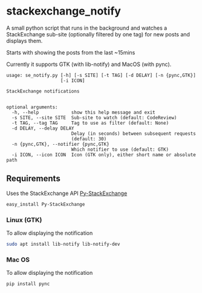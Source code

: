 # stackexchange_notify

A small python script that runs in the background and watches a StackExchange sub-site (optionally filtered by one tag) for new posts and displays them.

Starts with showing the posts from the last ~15mins

Currently it supports GTK (with lib-notify) and MacOS (with pync).

```
usage: se_notify.py [-h] [-s SITE] [-t TAG] [-d DELAY] [-n {pync,GTK}]
                    [-i ICON]

StackExchange notifications


optional arguments:
  -h, --help            show this help message and exit
  -s SITE, --site SITE  Sub-site to watch (default: CodeReview)
  -t TAG, --tag TAG     Tag to use as filter (default: None)
  -d DELAY, --delay DELAY
                        Delay (in seconds) between subsequent requests
                        (default: 30)
  -n {pync,GTK}, --notifier {pync,GTK}
                        Which notifier to use (default: GTK)
  -i ICON, --icon ICON  Icon (GTK only), either short name or absolute path
```

## Requirements

Uses the StackExchange API [Py-StackExchange](https://github.com/lucjon/Py-StackExchange)

```bash
easy_install Py-StackExchange
```

### Linux (GTK)

To allow displaying the notification

```bash
sudo apt install lib-notify lib-notify-dev
```

### Mac OS

To allow displaying the notification

```bash
pip install pync
```
